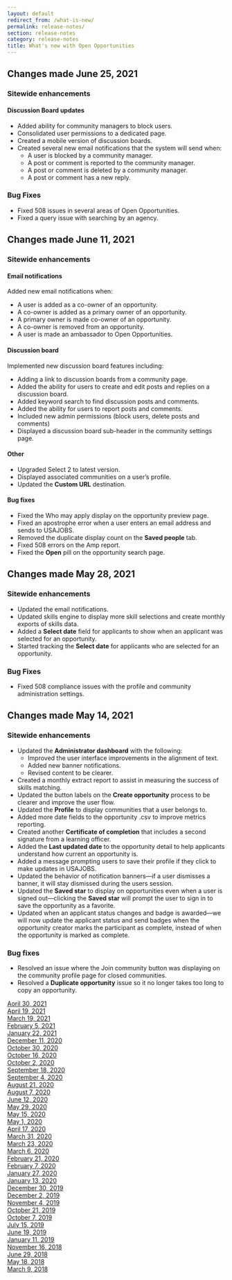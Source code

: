 ```yaml
---
layout: default
redirect_from: /what-is-new/
permalink: release-notes/
section: release-notes
category: release-notes
title: What's new with Open Opportunities
---
```


## Changes made June 25, 2021
### Sitewide enhancements
#### Discussion Board updates

* Added ability for community managers to block users.
* Consolidated user permissions to a dedicated page.
* Created a mobile version of discussion boards.
* Created several new email notifications that the system will send when:
  * A user is blocked by a community manager.
  * A post or comment is reported to the community manager.
  * A post or comment is deleted by a community manager.
  * A post or comment has a new reply.

### Bug Fixes

* Fixed 508 issues in several areas of Open Opportunities.
* Fixed a query issue with searching by an agency.

## Changes made June 11, 2021
### Sitewide enhancements
#### Email notifications
Added new email notifications when:

* A user is added as a co-owner of an opportunity. 
* A co-owner is added as a primary owner of an opportunity. 
* A primary owner is made co-owner of an opportunity. 
* A co-owner is removed from an opportunity.
* A user is made an ambassador to Open Opportunities. 

#### Discussion board
Implemented new discussion board features including:

* Adding a link to discussion boards from a community page.
* Added the ability for users to create and edit posts and replies on a discussion board.
* Added keyword search to find discussion posts and comments.
* Added the ability for users to report posts and comments.
* Included new admin permissions (block users, delete posts and comments)
* Displayed a discussion board sub-header in the community settings page.

#### Other

* Upgraded Select 2 to latest version.
* Displayed associated communities on a user’s profile.
* Updated the **Custom URL** destination.

#### Bug fixes

* Fixed the Who may apply display on the opportunity preview page.
* Fixed an apostrophe error when a user enters an email address and sends to USAJOBS.
* Removed the duplicate display count on the **Saved people** tab.
* Fixed 508 errors on the Amp report.
* Fixed the **Open** pill on the opportunity search page.

## Changes made May 28, 2021
### Sitewide enhancements

* Updated the email notifications.
* Updated skills engine to display more skill selections and create monthly exports of skills data.
* Added a **Select date** field for applicants to show when an applicant was selected for an opportunity.
* Started tracking the **Select date** for applicants who are selected for an opportunity.

### Bug Fixes

* Fixed 508 compliance issues with the profile and community administration settings. 


## Changes made May 14, 2021
### Sitewide enhancements

* Updated the **Administrator dashboard** with the following:
  * Improved the user interface improvements in the alignment of text.
  * Added new banner notifications.
  * Revised content to be clearer.
* Created a monthly extract report to assist in measuring the success of skills matching.
* Updated the button labels on the **Create opportunity** process to be clearer and improve the user flow.
* Updated the **Profile** to display communities that a user belongs to.
* Added more date fields to the opportunity .csv to improve metrics reporting.
* Created another **Certificate of completion** that includes a second signature from a learning officer.
* Added the **Last updated date** to the opportunity detail to help applicants understand how current an opportunity is.
* Added a message prompting users to save their profile if they click to make updates in USAJOBS.
* Updated the behavior of notification banners—if a user dismisses a banner, it will stay dismissed during the users session.
* Updated the **Saved star** to display on opportunities even when a user is signed out—clicking the **Saved star** will prompt the user to sign in to save the opportunity as a favorite.
* Updated when an applicant status changes and badge is awarded—we will now update the applicant status and send badges when the opportunity creator marks the participant as complete, instead of when the opportunity is marked as complete.
### Bug fixes

* Resolved an issue where the Join community button was displaying on the community profile page for closed communities.
* Resolved a **Duplicate opportunity** issue so it no longer takes too long to copy an opportunity.

[Aoril 30, 2021](apr-30-2021)  
[April 19, 2021](apr-19-2021)  
[March 19, 2021](mar-19-2021)  
[February 5, 2021](feb-05-2021)  
[January 22, 2021](jan-22-2021)  
[December 11, 2020](dec-11-2020)  
[October 30, 2020](oct-30-2020)  
[October 16, 2020](oct-16-2020)  
[October 2, 2020](oct-02-2020)  
[September 18, 2020](sep-18-2020)  
[September 4, 2020](sep-04-2020)  
[August 21, 2020](aug-21-2020)  
[August 7, 2020](aug-07-2020)  
[June 12, 2020](jun-12-2020)  
[May 29, 2020](may-29-2020)  
[May 15, 2020](may-15-2020)  
[May 1, 2020](may-01-2020)  
[April 17, 2020](apr-17-2020)  
[March 31, 2020](mar-31-2020)  
[March 23, 2020](mar-23-2020)  
[March 6, 2020](mar-06-2020)  
[February 21, 2020](feb-21-2020)  
[February 7, 2020](feb-07-2020/)  
[January 27, 2020](jan-27-2020/)  
[January 13, 2020](jan-13-2020/)  
[December 30, 2019](dec-30-2019/)  
[December 2, 2019](dec-02-2019/)  
[November 4, 2019](nov-04-2019/)  
[October 21, 2019](oct-21-2019/)  
[October 7, 2019](oct-07-2019/)  
[July 15, 2019](jul-15-2019/)  
[June 19, 2019](june-19-2019/)  
[January 11, 2019](jan-11-2019/)  
[November 16, 2018](nov-16-2018/)  
[June 29, 2018](june-29-2018/)  
[May 18, 2018](may-18-2018/)  
[March 9, 2018](mar-09-2018/)
